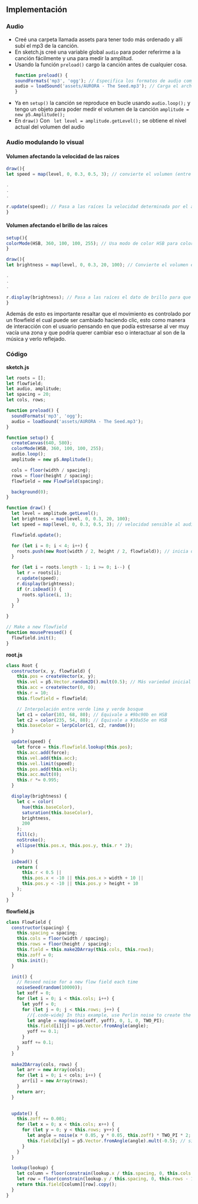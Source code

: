 ##  Implementación

### Audio
- Creé una carpeta llamada assets para tener todo más ordenado y allí subí el mp3 de la canción. 
- En sketch.js creé una variable global `audio` para poder referirme a la canción fácilmente y una para medir la amplitud.
- Usando la función `preload()` cargo la canción antes de cualquier cosa.
  ``` js
  function preload() {
  soundFormats('mp3', 'ogg'); // Especifica los formatos de audio compatibles
  audio = loadSound('assets/AURORA - The Seed.mp3'); // Carga el archivo de audio antes de iniciar el sketch
  }
  ```
- Ya en `setup()` la canción se reproduce en bucle usando `audio.loop();` y tengo un objeto para poder medir el volumen de la canción `amplitude = new p5.Amplitude();`
- En `draw()` Con ` let level = amplitude.getLevel();` se obtiene el nivel actual del volumen del audio
  
### Audio modulando lo visual
#### Volumen afectando la velocidad de las raíces
``` js
draw(){
let speed = map(level, 0, 0.3, 0.5, 3); // convierte el volumen (entre 0 y 0.3) en una velocidad (entre 0.5 y 3).

.
.
.

r.update(speed); // Pasa a las raíces la velocidad determinada por el audio
}
```

#### Volumen afectando el brillo de las raíces
``` js
setup(){
colorMode(HSB, 360, 100, 100, 255); // Usa modo de color HSB para colores más vivos (matiz, saturación, brillo)
}

draw(){
let brightness = map(level, 0, 0.3, 20, 100); // Convierte el volumen en un valor de brillo (de 20 a 100 en HSB)

.
.
.

r.display(brightness); // Pasa a las raíces el dato de brillo para que puedan usarlo
}
```

Además de esto es importante resaltar que el movimiento es controlado por un flowfield el cual puede ser cambiado haciendo clic, esto como manera de interacción con el usuario pensando en que podía estresarse al ver muy vacía una zona y que podría querer cambiar eso o interactuar al son de la música y verlo reflejado.

### Código
**sketch.js**
``` js
let roots = [];
let flowfield;
let audio, amplitude;
let spacing = 20;
let cols, rows;

function preload() {
  soundFormats('mp3', 'ogg');
  audio = loadSound('assets/AURORA - The Seed.mp3');
}

function setup() {
  createCanvas(640, 580);
  colorMode(HSB, 360, 100, 100, 255);
  audio.loop();
  amplitude = new p5.Amplitude();

  cols = floor(width / spacing);
  rows = floor(height / spacing);
  flowfield = new FlowField(spacing);

  background(0);
}

function draw() {
  let level = amplitude.getLevel();
  let brightness = map(level, 0, 0.3, 20, 100);
  let speed = map(level, 0, 0.3, 0.5, 3); // velocidad sensible al audio

  flowfield.update();

  for (let i = 0; i < 4; i++) {
    roots.push(new Root(width / 2, height / 2, flowfield)); // inicia desde el centro
  }

  for (let i = roots.length - 1; i >= 0; i--) {
    let r = roots[i];
    r.update(speed);
    r.display(brightness);
    if (r.isDead()) {
      roots.splice(i, 1);
    }
  }

}

// Make a new flowfield
function mousePressed() {
  flowfield.init();
}
```

**root.js**
``` js
class Root {
  constructor(x, y, flowfield) {
    this.pos = createVector(x, y);
    this.vel = p5.Vector.random2D().mult(0.5); // Más variedad inicial
    this.acc = createVector(0, 0);
    this.r = 10;
    this.flowfield = flowfield;

    // Interpolación entre verde lima y verde bosque
    let c1 = color(103, 68, 80); // Equivale a #9bc90b en HSB
    let c2 = color(235, 54, 80); // Equivale a #30a55e en HSB
    this.baseColor = lerpColor(c1, c2, random());
  }

  update(speed) {
    let force = this.flowfield.lookup(this.pos);
    this.acc.add(force);
    this.vel.add(this.acc);
    this.vel.limit(speed);
    this.pos.add(this.vel);
    this.acc.mult(0);
    this.r *= 0.995;
  }

  display(brightness) {
    let c = color(
      hue(this.baseColor),
      saturation(this.baseColor),
      brightness,
      200
    );
    fill(c);
    noStroke();
    ellipse(this.pos.x, this.pos.y, this.r * 2);
  }

  isDead() {
    return (
      this.r < 0.5 ||
      this.pos.x < -10 || this.pos.x > width + 10 ||
      this.pos.y < -10 || this.pos.y > height + 10
    );
  }
}
```

**flowfield.js**
``` js
class FlowField {
  constructor(spacing) {
    this.spacing = spacing;
    this.cols = floor(width / spacing);
    this.rows = floor(height / spacing);
    this.field = this.make2DArray(this.cols, this.rows);
    this.zoff = 0;
    this.init();
  }

  init() {
    // Reseed noise for a new flow field each time
    noiseSeed(random(10000));
    let xoff = 0;
    for (let i = 0; i < this.cols; i++) {
      let yoff = 0;
      for (let j = 0; j < this.rows; j++) {
        //{.code-wide} In this example, use Perlin noise to create the vectors.
        let angle = map(noise(xoff, yoff), 0, 1, 0, TWO_PI);
        this.field[i][j] = p5.Vector.fromAngle(angle);
        yoff += 0.1;
      }
      xoff += 0.1;
    }
  }
  
  make2DArray(cols, rows) {
    let arr = new Array(cols);
    for (let i = 0; i < cols; i++) {
      arr[i] = new Array(rows);
    }
    return arr;
  }

 
  update() {
    this.zoff += 0.001;
    for (let x = 0; x < this.cols; x++) {
      for (let y = 0; y < this.rows; y++) {
        let angle = noise(x * 0.05, y * 0.05, this.zoff) * TWO_PI * 2;
        this.field[x][y] = p5.Vector.fromAngle(angle).mult(-0.5); // sin sesgo hacia abajo
      }
    }
  }

  lookup(lookup) {
    let column = floor(constrain(lookup.x / this.spacing, 0, this.cols - 1));
    let row = floor(constrain(lookup.y / this.spacing, 0, this.rows - 1));
    return this.field[column][row].copy();
  }
}

```
